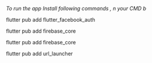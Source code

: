 *To run the app Install following commands ,  n your CMD b*

flutter pub add flutter_facebook_auth

flutter pub add firebase_core

flutter pub add firebase_core

flutter pub add url_launcher

